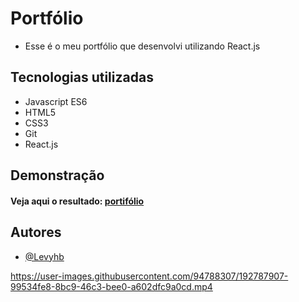 
# Portfólio 

- Esse é o meu portfólio que desenvolvi utilizando React.js 
## Tecnologias utilizadas 

- Javascript ES6 
- HTML5
- CSS3
- Git
- React.js


## Demonstração

#### Veja aqui o resultado: [portifólio](https://portfolio-levy-bezerra-dokb.vercel.app/)


## Autores

- [@Levyhb](https://github.com/Levyhb)

https://user-images.githubusercontent.com/94788307/192787907-99534fe8-8bc9-46c3-bee0-a602dfc9a0cd.mp4
